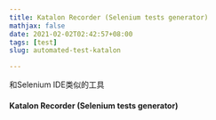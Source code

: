 ```yaml
---
title: Katalon Recorder (Selenium tests generator)
mathjax: false
date: 2021-02-02T02:42:57+08:00
tags: [test]
slug: automated-test-katalon

---
```


和Selenium IDE类似的工具

#### Katalon Recorder (Selenium tests generator)
